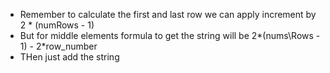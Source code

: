 - Remember to calculate the first and last row we can apply increment by 2 * (numRows - 1)
- But for middle elements formula to get the string will be 2*(nums\Rows - 1) - 2*row_number
- THen just add the string
